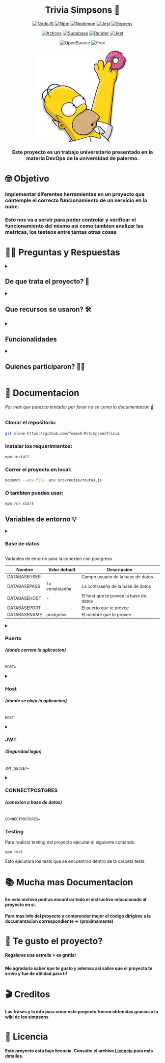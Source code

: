 <div align="center">

# Trivia Simpsons 🍩

[![NodeJS](https://img.shields.io/badge/node-V20.9.0-success?color=yellow&logo=node.js&style=for-the-badge)](https://nodejs.org/)
[![Npm](https://img.shields.io/badge/npm-V10.1.0-success?color=red&label=npm&logo=npm&style=for-the-badge)](https://www.npmjs.com/)
[![Nodemon](https://img.shields.io/badge/nodemon-V3.1.4-success?color=76d04b&label=nodemon&logo=nodemon&style=for-the-badge)](https://www.nodemon.io/)
[![Jest](https://img.shields.io/badge/jest-V29.7.0-success?color=c21325&label=Jest&logo=Jest&style=for-the-badge)](https://www.npmjs.com/)
[![Express](https://img.shields.io/badge/express-V4.20.0-success?color=0d1117&label=express&logo=express&style=for-the-badge)](https://expressjs.com/)

[![Actions](https://img.shields.io/static/v1?style=for-the-badge&message=Actions&color=555&logo=githubactions&logoColor=3333&label=)](https://docs.github.com/en/actions)
[![Supabase](https://img.shields.io/static/v1?style=for-the-badge&message=Supabase&color=555&logo=supabase&logoColor=3333&label=)](https://supabase.com/)
[![Render](https://img.shields.io/static/v1?style=for-the-badge&message=Render&color=555&logo=Render&logoColor=3333&label=)](https://render.com/)
[![Jest](https://img.shields.io/static/v1?style=for-the-badge&message=Jest&color=555&logo=jest&logoColor=3333&label=)](https://jest.com/)

![OpenSource](https://img.shields.io/badge/-open%20source-informational?style=for-the-badge)
![Free](https://img.shields.io/badge/-free-success?style=for-the-badge)

</div>

<div style="display: flex; align-items: center; justify-content: center;">

<img src="./media/homerDonut.png" width="300" height="300">

</div>

<div align= "center" >

### Este proyecto es un trabajo universitario presentado en la materia DevOps de la universidad de palermo.

</div>

# 🤓 Objetivo

### Implementar diferentes herramientas en un proyecto que contemple el correcto funcionamiento de un servicio en la nube.

### Esto nos va a servir para poder controlar y verificar el funcionamiento del mismo asi como tambien analizar las metricas, los testeos entre tantas otras cosas

# 🙋‍♂️ Preguntas y Respuestas

<details close><summary><h2>De que trata el proyecto? 🤔</h2></summary>

### El proyecto contempla la creacion de una trivia usando una frases de los simpsons, la idea es adivinar la mayor cantidad de personajes en base a las frases brindadas en cada ronda.

### El mismo cuenta con una base de datos que almacena la informacion de los jugadores/participantes.

</details>

<details close><summary><h2>Que recursos se usaron? 🛠️</h2></summary>

### Se usaron diferentes herramientas las cuales son:

- **Servidor:** Node, Express, Nodemon, NPM 

- **Base de datos:** Supabase (Postgres)

- **Testing:** Jest

- **Host:** Render

</details>

<details close><summary><h2>Funcionalidades</h2></summary>

- [x] Consultar frases iconicas y famosas de la serie

- [x] Acceder a los diferentes endpoints

- [x] Consultar todos los personajes

- [ ] Posibilidad de jugar, sumar puntos (ranking)

- [ ] Consultar a que capitulo/temporada pertenece la frase

</details>

<details close><summary><h2>Quienes participaron? 👨‍💻</h2></summary>

- #### Back end: Tomás Saint Romain

- #### Front end: 👀

</details>

# 📖 Documentacion

###### Por mas que parezca tentador por favor no se coma la documentacion 🤤

### Clonar el repositorio:

``` bash
git clone https://github.com/TomasS-R/SimpsonsTrivia
```

### Instalar los requerimientos:

``` bash 
npm install
```

### Correr el proyecto en local:
``` bash
nodemon --env-file .env src/routes/routes.js
```
### O tambien puedes usar:
``` bash
npm run start
```

## Variables de entorno 💡

<details close><summary><h3>Base de datos</h3></summary>

> [!IMPORTANT]
> Al correr este proyecto puedes agregar las siguientes variables de entorno al archivo .env (debes crear este archivo, o cambiarle el nombre al archivo .env.template) ya sea que lo corras de forma local o en la nube ☁️ si completas los campos debes cambiar la variable `CONNECTPOSTGRES` y colocarla en `True` ya que si no, no tomara las variables de la Base de datos.
</details>

Variables de entorno para la conexion con postgress

| Nombre | Valor default | Descripcion |
| - | - | - |
| DATABASEUSER | - | Campo usuario de la base de datos |
| DATABASEPASS | Tu constraseña | La contraseña de la base de datos |
| DATABASEHOST| - | El host que te provee la base de datos|
| DATABASEPORT| - | El puerto que te provee|
| DATABASENAME| postgress | El nombre que te provee|

<details close><summary><h3>Puerto</h3> <h5>(donde correra la aplicacion)</h5></summary>

> [!NOTE]
> Por defecto si no tiene valor correra en el puerto 3000
</details>

`PORT=`

<details close><summary><h3>Host</h3> <h5>(donde se aloja la aplicacion)</h5></summary>

> [!NOTE]
> Por defecto tiene 'localhost:' debes cambiarlo al subirlo a la nube
</details>

`HOST`

<details close><summary><h3>JWT</h3> <h5>(Seguridad login)</h5></summary>

> [!NOTE]
> JWT_SECRET es para generar un json web token este lo debes generar tu mismo, puedes combinar letras y numeros o usar un generador de contraseñas
</details>

`JWT_SECRET=`

<details close><summary><h3>CONNECTPOSTGRES</h3></h3> <h5>(conexion a base de datos)</h5></summary>

> [!NOTE]
> Por defecto si no tiene valor asignado esta en `False`, en caso de haber cargado las variables colocarlo en `True`
</details>

`CONNECTPOSTGRES=`

### Testing

Para realizar testing del proyecto ejecutar el siguiente comando:

``` bash 
npm test
```
Esto ejecutara los tests que se encuentran dentro de la carpeta tests.

# 📚 Mucha mas Documentacion

#### En este archivo podras encontrar todo el instructivo relaccionado al proyecto en si.

#### Para mas info del proyecto y comprender mejor el codigo dirigirse a la documantacion correspondiente ->  (proximamente)

# 🤩 Te gusto el proyecto?

#### Regalame una estrella ⭐ es gratis!

#### Me agradaria saber que te gusto y ademas asi sabre que el proyecto te sirvio y fue de utilidad para ti!

# 🎬 Creditos

#### Las frases y la info para crear este proyecto fueron obtenidas gracias a la [wiki de los simpsons](https://simpsons.fandom.com/es/wiki/Simpson_Wiki_en_Espa%C3%B1ol:Portada)

# 📝 Licencia

#### Este proyecto está bajo licencia. Consulte el archivo [Licencia](license) para más detalles.
